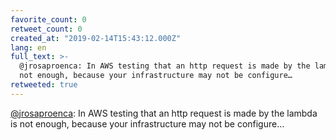 ```yaml
---
favorite_count: 0
retweet_count: 0
created_at: "2019-02-14T15:43:12.000Z"
lang: en
full_text: >-
  @jrosaproenca: In AWS testing that an http request is made by the lambda is
  not enough, because your infrastructure may not be configure…
retweeted: true
---
```


[@jrosaproenca](https://twitter.com/jrosaproenca): In AWS testing that an http
request is made by the lambda is not enough, because your infrastructure may not
be configure…
